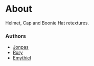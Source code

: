 # About

Helmet, Cap and Boonie Hat retextures.

### Authors

- [Jonpas](https://github.com/jonpas)
- [Rory](https://github.com/SyMP2005)
- [Emythiel](https://github.com/emythiel)
